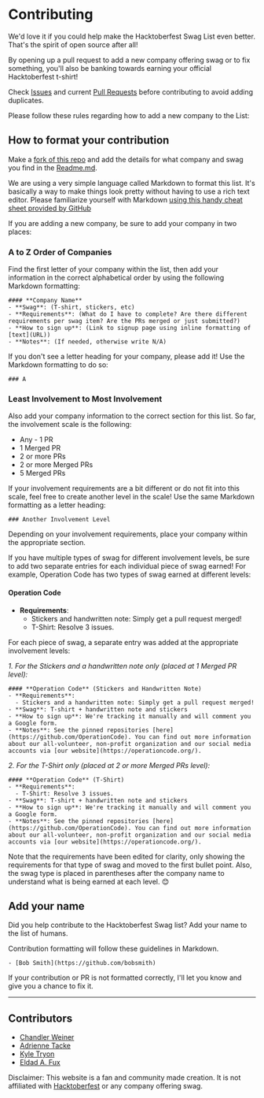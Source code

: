 # Contributing

We'd love it if you could help make the Hacktoberfest Swag List even better. That's the spirit of open source after all!

By opening up a pull request to add a new company offering swag or to fix something, you'll also be banking towards earning your official Hacktoberfest t-shirt!

Check [Issues](https://github.com/crweiner/hacktoberfest-swag-list/issues) and current [Pull Requests](https://github.com/crweiner/hacktoberfest-swag-list/pulls) before contributing to avoid adding duplicates.

Please follow these rules regarding how to add a new company to the List:

## How to format your contribution

Make a [fork of this repo](https://github.com/crweiner/hacktoberfest-swag-list/fork) and add the details for what company and swag you find in the [Readme.md](./README.md).

We are using a very simple language called Markdown to format this list. It's basically a way to make things look pretty without having to use a rich text editor. Please familiarize yourself with Markdown [using this handy cheat sheet provided by GitHub](https://guides.github.com/pdfs/markdown-cheatsheet-online.pdf)

If you are adding a new company, be sure to add your company in two places:

### A to Z Order of Companies

Find the first letter of your company within the list, then add your information in the correct alphabetical order by using the following Markdown formatting:

```
#### **Company Name**
- **Swag**: (T-shirt, stickers, etc)
- **Requirements**: (What do I have to complete? Are there different requirements per swag item? Are the PRs merged or just submitted?)
- **How to sign up**: (Link to signup page using inline formatting of [text](URL))
- **Notes**: (If needed, otherwise write N/A)
```

 If you don't see a letter heading for your company, please add it! Use the Markdown formatting to do so:

```
### A
```

### Least Involvement to Most Involvement

Also add your company information to the correct section for this list. So far, the involvement scale is the following:

- Any - 1 PR
- 1 Merged PR
- 2 or more PRs
- 2 or more Merged PRs
- 5 Merged PRs

If your involvement requirements are a bit different or do not fit into this scale, feel free to create another level in the scale! Use the same Markdown formatting as a letter heading:

```
### Another Involvement Level
```

Depending on your involvement requirements, place your company within the appropriate section.

If you have multiple types of swag for different involvement levels, be sure to add two separate entries for each individual piece of swag earned! For example, Operation Code has two types of swag earned at different levels:

#### **Operation Code**
- **Requirements**:
  - Stickers and handwritten note: Simply get a pull request merged!
  - T-Shirt: Resolve 3 issues.

For each piece of swag, a separate entry was added at the appropriate involvement levels:

_1. For the Stickers and a handwritten note only (placed at 1 Merged PR level):_
```
#### **Operation Code** (Stickers and Handwritten Note)
- **Requirements**:
  - Stickers and a handwritten note: Simply get a pull request merged!
- **Swag**: T-shirt + handwritten note and stickers
- **How to sign up**: We're tracking it manually and will comment you a Google form.
- **Notes**: See the pinned repositories [here](https://github.com/OperationCode). You can find out more information about our all-volunteer, non-profit organization and our social media accounts via [our website](https://operationcode.org/).
```

_2. For the T-Shirt only (placed at 2 or more Merged PRs level):_
```
#### **Operation Code** (T-Shirt)
- **Requirements**:
  - T-Shirt: Resolve 3 issues.
- **Swag**: T-shirt + handwritten note and stickers
- **How to sign up**: We're tracking it manually and will comment you a Google form.
- **Notes**: See the pinned repositories [here](https://github.com/OperationCode). You can find out more information about our all-volunteer, non-profit organization and our social media accounts via [our website](https://operationcode.org/).
```
Note that the requirements have been edited for clarity, only showing the requirements for that type of swag and moved to the first bullet point. Also, the swag type is placed in parentheses after the company name to understand what is being earned at each level. 😊

## Add your name

Did you help contribute to the Hacktoberfest Swag list? Add your name to the list of humans.

Contribution formatting will follow these guidelines in Markdown.

```
- [Bob Smith](https://github.com/bobsmith)
```

If your contribution or PR is not formatted correctly, I'll let you know and give you a chance to fix it.

---

## Contributors

- [Chandler Weiner](https://github.com/crweiner/)
- [Adrienne Tacke](https://github.com/adriennetacke)
- [Kyle Tryon](https://github.com/KyleTryon)
- [Eldad A. Fux](https://github.com/eldadfux)

Disclaimer: This website is a fan and community made creation. It is not affiliated with [Hacktoberfest](https://hacktoberfest.digitalocean.com/) or any company offering swag.
